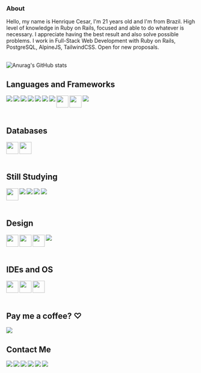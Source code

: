 <h3>About</h3>
Hello, my name is Henrique Cesar, I'm 21 years old and I'm from Brazil. High level of knowledge in Ruby on Rails, focused and able to do whatever is necessary. I appreciate having the best result and also solve possible problems. I work in Full-Stack Web Development with Ruby on Rails, PostgreSQL, AlpineJS, TailwindCSS. Open for new proposals.<br><br>

![Anurag's GitHub stats](https://github-readme-stats.vercel.app/api?username=picktherick&show_icons=false&theme=dark)<br>

## Languages and Frameworks
<p>
<img align="left" src="https://cdn.icon-icons.com/icons2/2415/PNG/32/ruby_plain_logo_icon_146361.png"/>
<img align="left" src="https://cdn.icon-icons.com/icons2/2415/PNG/32/rails_plain_wordmark_logo_icon_146377.png"/>
<img align="left" src="https://cdn.icon-icons.com/icons2/2107/PNG/32/file_type_html_icon_130541.png"/>
<img align="left" src="https://cdn.icon-icons.com/icons2/2107/PNG/32/file_type_css_icon_130661.png"/>
<img align="left" src="https://cdn.icon-icons.com/icons2/2108/PNG/32/javascript_icon_130900.png"/>
<img align="left" src="https://cdn.icon-icons.com/icons2/2107/PNG/32/file_type_node_icon_130301.png"/>
<img align="left" src="https://cdn.icon-icons.com/icons2/2415/PNG/32/npm_original_wordmark_logo_icon_146402.png"/>
<img align="left" height="32" src="https://upload.wikimedia.org/wikipedia/commons/thumb/3/3f/Git_icon.svg/640px-Git_icon.svg.png"/>
<img align="left" height="32" src="https://upload.wikimedia.org/wikipedia/commons/4/46/Touchicon-180.png"/>
<img align="left" src="https://cdn.icon-icons.com/icons2/2415/PNG/32/bootstrap_plain_logo_icon_146619.png"/>
</p><br><br><br>

## Databases
<p>
  <img align="left" height="32" src="https://upload.wikimedia.org/wikipedia/commons/3/38/SQLite370.svg"/>
  <img align="left" height="32" src="https://upload.wikimedia.org/wikipedia/commons/thumb/2/29/Postgresql_elephant.svg/640px-Postgresql_elephant.svg.png"/>
</p><br><br><br>

## Still Studying
<p>
<img align="left" height="32" src="https://cdn.worldvectorlogo.com/logos/alpinejs.svg"/>
<img align="left" src="https://cdn.icon-icons.com/icons2/2415/PNG/32/csharp_line_logo_icon_146579.png"/>
<img align="left" src="https://cdn.icon-icons.com/icons2/2415/PNG/32/electron_original_logo_icon_146538.png"/>
<img align="left" src="https://cdn.icon-icons.com/icons2/2107/PNG/32/file_type_mysql_icon_130379.png"/>
<img align="left" src="https://cdn.icon-icons.com/icons2/1495/PNG/32/unityeditoricon_103179.png"/>
  
</p><br><br><br>

## Design
<p>
<img align="left" height="32" src="https://upload.wikimedia.org/wikipedia/commons/thumb/f/fb/Adobe_Illustrator_CC_icon.svg/512px-Adobe_Illustrator_CC_icon.svg.png"/>
<img align="left" height="32" src="https://upload.wikimedia.org/wikipedia/commons/thumb/a/af/Adobe_Photoshop_CC_icon.svg/512px-Adobe_Photoshop_CC_icon.svg.png"/>
<img align="left" height="32" src="https://upload.wikimedia.org/wikipedia/commons/thumb/3/33/Figma-logo.svg/400px-Figma-logo.svg.png"/>
<img align="left" src="https://cdn.icon-icons.com/icons2/2699/PNG/32/canva_logo_icon_168460.png"/>
</p><br><br><br>

## IDEs and OS
<p>
<img align="left" height="32" src="https://upload.wikimedia.org/wikipedia/commons/thumb/9/9a/Visual_Studio_Code_1.35_icon.svg/512px-Visual_Studio_Code_1.35_icon.svg.png"/>
<img align="left" height="32" src="https://upload.wikimedia.org/wikipedia/commons/thumb/a/ab/Logo-ubuntu_cof-orange-hex.svg/640px-Logo-ubuntu_cof-orange-hex.svg.png"/>
<img align="left" height="32" src="https://cdn.icon-icons.com/icons2/836/PNG/64/Windows_Phone_icon-icons.com_66782.png"/>
</p><br><br><br>

## Pay me a coffee? ♡
[<img align="left" src="https://img.shields.io/badge/sponsor-30363D?style=for-the-badge&logo=GitHub-Sponsors&logoColor=#white"/>][donate]<br>

## Contact Me
[<img align="left" src="https://img.shields.io/badge/WhatsApp-25D366?style=for-the-badge&logo=whatsapp&logoColor=white"/>][whatsapp]
[<img align="left" src="https://img.shields.io/badge/Gmail-D14836?style=for-the-badge&logo=gmail&logoColor=white"/>][gmail]
[<img align="left" src="https://img.shields.io/badge/Instagram-E4405F?style=for-the-badge&logo=instagram&logoColor=white"/>][instagram]
[<img align="left" src="https://img.shields.io/badge/Twitter-1DA1F2?style=for-the-badge&logo=twitter&logoColor=white"/>][twitter]
[<img align="left" src="https://img.shields.io/badge/LinkedIn-0077B5?style=for-the-badge&logo=linkedin&logoColor=white"/>][linkedIn]
[<img align="left" src="https://img.shields.io/badge/Facebook-1877F2?style=for-the-badge&logo=facebook&logoColor=white"/>][facebook]

[donate]:https://nubank.com.br/pagar/1kvjqh/pZII7Fvb9u
[gmail]:https://mail.google.com/mail/u/0/#search/Contact+me+on+my+email%3A+rickkque%40gmail.com
[whatsapp]:http://api.whatsapp.com/send?phone=5535992260481
[facebook]:https://www.facebook.com/henrique.cesar.96780/
[instagram]:https://www.instagram.com/rickkque/
[twitter]:https://twitter.com/rickkque
[linkedIn]:https://www.linkedin.com/in/rickkque
